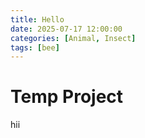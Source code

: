 ```yaml
---
title: Hello
date: 2025-07-17 12:00:00 
categories: [Animal, Insect]
tags: [bee]
---
```


# Temp Project
hii
